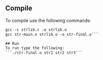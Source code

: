 ## Compile
To compile use the following commands:
```gcc -c str-main.c -o str-main.o
gcc -c strlib.c -o strlib.o
gcc str-main.o strlib.o -o str-final.o```

## Run
To run type the following:
```./str-final.o str1 str2 str3```
